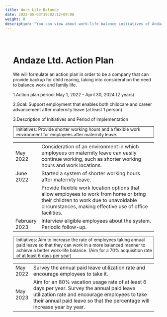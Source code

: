 ```yaml
---
title: Work Life Balance
date: 2022-05-03T19:02:12+09:00
weight: 8
description: "You can view about work-life balance initiatives of Andaze Ltd."
---
```

<div amp-fx="fade-in" data-duration="500ms" class='container' style="padding: 25px">
<h1 class="inline">Andaze Ltd. Action Plan</h1>

<p class="mt-16">We will formulate an action plan in order to be a company that can provide backup for child rearing, taking into consideration the need to balance work and family life. </p>

1.Action plan period: May 1, 2022 - April 30, 2024 (2 years)

2.Goal: Support employment that enables both childcare and career advancement after maternity leave (at least 1 person)

3.Description of Initiatives and Period of Implementation

<p style="border: 1px solid black; padding-left: 10px">Initiatives: Provide shorter working hours and a flexible work environment for employees after maternity leave. </p>

<table>
<tr>
  <td width="10%">May 2022</td>
  <td width="90%">Consideration of an environment in which employees on maternity leave can easily continue working, such as shorter working hours and work locations. </td>
</tr>
<tr>
  <td width="10%">June 2022</td>
  <td width="90%">Started a system of shorter working hours after maternity leave.</td>
</tr>
<tr>
  <td width="10%"></td>
  <td width="90%">Provide flexible work location options that allow employees to work from home or bring their children to work due to unavoidable circumstances, making effective use of office facilities.</td>
</tr>
<tr>
  <td width="10%">February 2023　</td>
  <td width="90%">Interview eligible employees about the system. Periodic follow-up. </td>
</tr>
</table>



<p style="border: 1px solid black; padding-left: 10px">Initiatives: Aim to increase the rate of employees taking annual paid leave so that they can work in a more balanced manner to achieve a better work-life balance. (Aim for a 70% acquisition rate of at least 6 days per year) </p>

<table>
<tr>
  <td width="10%">May 2022</td>
  <td width="90%">Survey the annual paid leave utilization rate and encourage employees to take it. </td>
</tr>
<tr>
  <td width="10%">May 2023</td>
  <td width="90%">Aim for an 80% vacation usage rate of at least 6 days per year. Survey the annual paid leave utilization rate and encourage employees to take their annual paid leave so that the percentage will increase year by year. </td>
</tr>
</table>
</div>